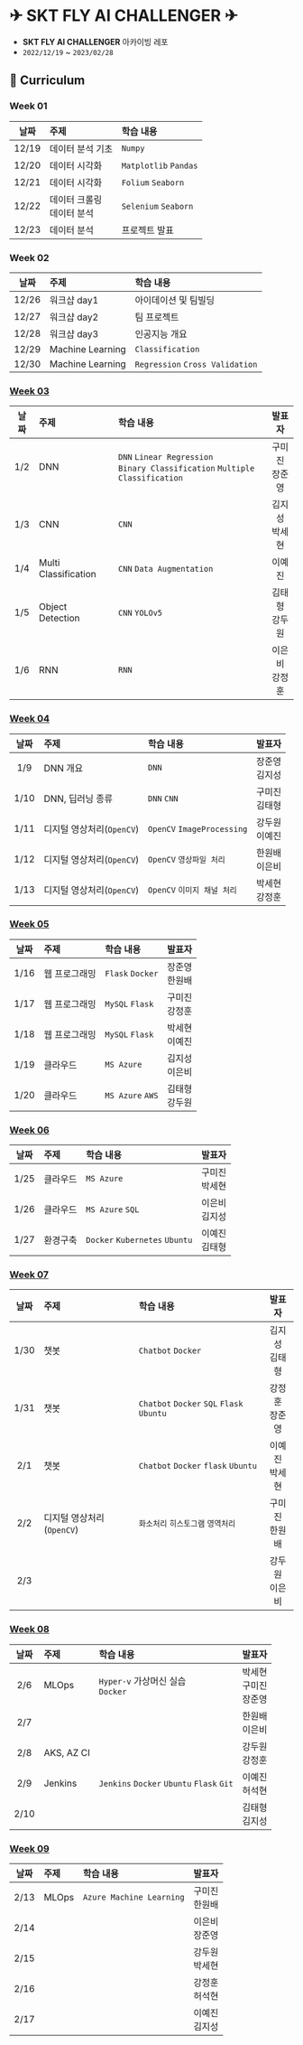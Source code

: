 
# ✈ SKT FLY AI CHALLENGER ✈
- **SKT FLY AI CHALLENGER** 아카이빙 레포
- `2022/12/19` ~ `2023/02/28`

## 🚀 Curriculum
### Week 01
| 날짜 | 주제 | 학습 내용 |
| :---: | :--- | :--- |
| 12/19 | 데이터 분석 기초 | `Numpy` |
| 12/20 | 데이터 시각화 | `Matplotlib` `Pandas` |
| 12/21 | 데이터 시각화 | `Folium` `Seaborn` |
| 12/22 | 데이터 크롤링 <br> 데이터 분석 | `Selenium` `Seaborn` |
| 12/23 | 데이터 분석 | 프로젝트 발표 |

### Week 02
| 날짜 | 주제 | 학습 내용 |
| :---: | :--- | :--- |
| 12/26 | 워크샵 day1 | 아이데이션 및 팀빌딩 |
| 12/27 | 워크샵 day2 | 팀 프로젝트 |
| 12/28 | 워크샵 day3 | 인공지능 개요 |  |  |
| 12/29 | Machine Learning | `Classification` |
| 12/30 | Machine Learning | `Regression` `Cross Validation` |

### [Week 03](./Week_03)
| 날짜 | 주제 | 학습 내용 | 발표자 |
| :---: | :--- | :--- | :---: |
| 1/2 | DNN | `DNN` `Linear Regression` <br> `Binary Classification` `Multiple Classification` | 구미진<br>장준영 | 
| 1/3 | CNN | `CNN` | 김지성<br>박세현 |
| 1/4 | Multi Classification | `CNN` `Data Augmentation` | 이예진 | 
| 1/5 | Object Detection | `CNN` `YOLOv5`            | 김태형<br>강두원 |
| 1/6 | RNN | `RNN` | 이은비<br>강정훈 |

### [Week 04](./Week_04)
| 날짜 | 주제 | 학습 내용 | 발표자 |
| :---: | :--- | :--- | :---: |
| 1/9 | DNN 개요 | `DNN`  | 장준영<br>김지성 | 
| 1/10 | DNN, 딥러닝 종류 | `DNN` `CNN` | 구미진<br>김태형 | 
| 1/11 | 디지털 영상처리(`OpenCV`) | `OpenCV` `ImageProcessing` | 강두원<br>이예진 | 
| 1/12 | 디지털 영상처리(`OpenCV`) | `OpenCV` `영상파일 처리` | 한원배<br>이은비 | 
| 1/13 | 디지털 영상처리(`OpenCV`) | `OpenCV` `이미지 채널 처리` | 박세현<br>강정훈 | 

### [Week 05](./Week_05)
| 날짜 | 주제 | 학습 내용 | 발표자 |
| :---: | :--- | :--- | :---: |
| 1/16 | 웹 프로그래밍 | `Flask` `Docker` | 장준영<br>한원배 | 
| 1/17 | 웹 프로그래밍 | `MySQL` `Flask` | 구미진<br>강정훈 | 
| 1/18 | 웹 프로그래밍 | `MySQL` `Flask` | 박세현<br>이예진 | 
| 1/19 | 클라우드 | `MS Azure` | 김지성<br>이은비 | 
| 1/20 | 클라우드 | `MS Azure` `AWS` | 김태형<br>강두원 | 

### [Week 06](./Week_06)
| 날짜 | 주제 | 학습 내용 | 발표자 |
| :---: | :--- | :--- | :---: |
| 1/25 | 클라우드 | `MS Azure` | 구미진<br>박세현 |
| 1/26 | 클라우드 | `MS Azure` `SQL` | 이은비<br>김지성 |
| 1/27 | 환경구축 | `Docker` `Kubernetes` `Ubuntu` | 이예진<br>김태형 |

### [Week 07](./Week_07) 
| 날짜 | 주제 | 학습 내용 | 발표자 |
| :---: | :--- | :--- | :---: |
| 1/30 | 챗봇 | `Chatbot` `Docker` | 김지성<br>김태형|
| 1/31 | 챗봇 |`Chatbot` `Docker` `SQL` `Flask` `Ubuntu`| 강정훈 <br> 장준영  |
| 2/1 | 챗봇 |  `Chatbot` `Docker` `flask` `Ubuntu` | 이예진<br>박세현 |
| 2/2 | 디지털 영상처리(`OpenCV`) | `화소처리` `히스토그램` `영역처리` | 구미진<br>한원배 |
| 2/3 |  |  | 강두원<br>이은비 | 
 
 ### [Week 08](./Week_08)
| 날짜 | 주제 | 학습 내용 | 발표자 |
| :---: | :--- | :--- | :---: |
| 2/6 | MLOps | `Hyper-v` 가상머신 실습 <br> `Docker`  | 박세현<br>구미진<br>장준영 |
| 2/7 |  |  | 한원배<br>이은비 |
| 2/8 | AKS, AZ CI|  | 강두원<br>강정훈 |
| 2/9 | Jenkins | `Jenkins`  `Docker` `Ubuntu` `Flask` `Git`| 이예진<br>허석현 |
| 2/10 |  |  | 김태형<br>김지성 |
 
 ### [Week 09](./Week_09)
| 날짜 | 주제 | 학습 내용 | 발표자 |
| :---: | :--- | :--- | :---: |
| 2/13 | MLOps | `Azure Machine Learning` | 구미진<br>한원배 |
| 2/14 |  |  | 이은비<br>장준영 |
| 2/15 |  |  | 강두원<br>박세현 |
| 2/16 |  |  | 강정훈<br>허석현 |
| 2/17 |  |  | 이예진<br>김지성 |
